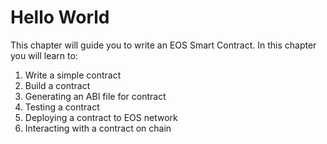 # Hello World

This chapter will guide you to write an EOS Smart Contract.
In this chapter you will learn to:

1. Write a simple contract
2. Build a contract
3. Generating an ABI file for contract
4. Testing a contract
5. Deploying a contract to EOS network
6. Interacting with a contract on chain
